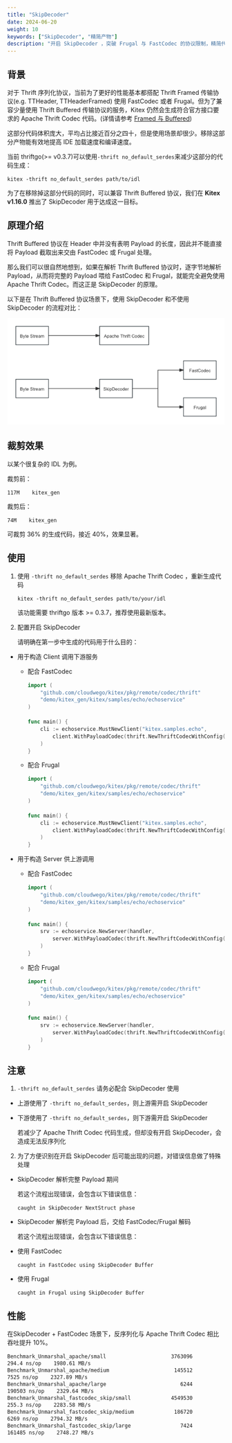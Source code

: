 ```yaml
---
title: "SkipDecoder"
date: 2024-06-20
weight: 10
keywords: ["SkipDecoder", "精简产物"]
description: "开启 SkipDecoder ，突破 Frugal 与 FastCodec 的协议限制，精简代码产物"
---
```


## 背景

对于 Thrift 序列化协议，当前为了更好的性能基本都搭配 Thrift Framed 传输协议(e.g. TTHeader, TTHeaderFramed) 使用 FastCodec 或者 Frugal。但为了兼容少量使用 Thrift Buffered 传输协议的服务，Kitex 仍然会生成符合官方接口要求的 Apache Thrift Codec 代码。(详情请参考 [Framed 与 Buffered](https://github.com/apache/thrift/blob/master/doc/specs/thrift-rpc.md#framed-vs-unframed-transport))

这部分代码体积庞大，平均占比接近百分之四十，但是使用场景却很少。移除这部分产物能有效地提高 IDE 加载速度和编译速度。

当前 thriftgo(>= v0.3.7)可以使用`-thrift no_default_serdes`来减少这部分的代码生成：

```shell
kitex -thrift no_default_serdes path/to/idl
```

为了在移除掉这部分代码的同时，可以兼容 Thrift Buffered 协议，我们在 **Kitex v1.16.0** 推出了 SkipDecoder 用于达成这一目标。

## 原理介绍

Thrift Buffered 协议在 Header 中并没有表明 Payload 的长度，因此并不能直接将 Payload 截取出来交由 FastCodec 或 Frugal 处理。

那么我们可以很自然地想到，如果在解析 Thrift Buffered 协议时，逐字节地解析 Payload，从而将完整的 Payload 喂给 FastCodec 和 Frugal，就能完全避免使用 Apache Thrift Codec。而这正是 SkipDecoder 的原理。

以下是在 Thrift Buffered 协议场景下，使用 SkipDecoder 和不使用 SkipDecoder 的流程对比：

![img](/img/docs/skip_decoder_process_comparison.png)

## 裁剪效果

以某个很复杂的 IDL 为例。

裁剪前：

```
117M    kitex_gen
```

裁剪后：

```
74M    kitex_gen
```

可裁剪 36% 的生成代码，接近 40%，效果显著。

## 使用

1.  使用 `-thrift no_default_serdes` 移除 Apache Thrift Codec ，重新生成代码

    ```shell
    kitex -thrift no_default_serdes path/to/your/idl
    ```

    该功能需要 thriftgo 版本 >= 0.3.7，推荐使用最新版本。

2.  配置开启 SkipDecoder

    请明确在第一步中生成的代码用于什么目的：

- 用于构造 Client 调用下游服务

  - 配合 FastCodec
  
    ```go
    import (
        "github.com/cloudwego/kitex/pkg/remote/codec/thrift"
        "demo/kitex_gen/kitex/samples/echo/echoservice"
    )
    
    func main() {
        cli := echoservice.MustNewClient("kitex.samples.echo", 
            client.WithPayloadCodec(thrift.NewThriftCodecWithConfig(thrift.FastRead|thrift.FastWrite|thrift.EnableSkipDecoder)),
        )
    }
    ```
    
  - 配合 Frugal
  
    ```go
    import (
        "github.com/cloudwego/kitex/pkg/remote/codec/thrift"
        "demo/kitex_gen/kitex/samples/echo/echoservice"
    )
    
    func main() {
        cli := echoservice.MustNewClient("kitex.samples.echo", 
            client.WithPayloadCodec(thrift.NewThriftCodecWithConfig(thrift.FrugalRead|thrift.FrugalWrite|thrift.EnableSkipDecoder)),
        )
    }
    ```
    
- 用于构造 Server 供上游调用

  - 配合 FastCodec
  
    ```go
    import (
        "github.com/cloudwego/kitex/pkg/remote/codec/thrift"
        "demo/kitex_gen/kitex/samples/echo/echoservice"
    )
    
    func main() {
        srv := echoservice.NewServer(handler,
            server.WithPayloadCodec(thrift.NewThriftCodecWithConfig(thrift.FastWrite|thrift.FastRead|thrift.EnableSkipDecoder)),
        )
    }
    ```
    
  - 配合 Frugal
  
    ```go
    import (
        "github.com/cloudwego/kitex/pkg/remote/codec/thrift"
        "demo/kitex_gen/kitex/samples/echo/echoservice"
    )
    
    func main() {
        srv := echoservice.NewServer(handler,
            server.WithPayloadCodec(thrift.NewThriftCodecWithConfig(thrift.FrugalWrite|thrift.FrugalRead|thrift.EnableSkipDecoder)),
        )
    }
    ```
    
## 注意

1.  `-thrift no_default_serdes` 请务必配合 SkipDecoder 使用

- 上游使用了 `-thrift no_default_serdes`，则上游需开启 SkipDecoder

- 下游使用了 `-thrift no_default_serdes`，则下游需开启 SkipDecoder

    若减少了 Apache Thrift Codec 代码生成，但却没有开启 SkipDecoder，会造成无法反序列化

2.  为了方便识别在开启 SkipDecoder 后可能出现的问题，对错误信息做了特殊处理

- SkipDecoder 解析完整 Payload 期间

    若这个流程出现错误，会包含以下错误信息：

    ```
    caught in SkipDecoder NextStruct phase
    ```

- SkipDecoder 解析完 Payload 后，交给 FastCodec/Frugal 解码

    若这个流程出现错误，会包含以下错误信息：

- 使用 FastCodec

    ```
    caught in FastCodec using SkipDecoder Buffer
    ```

- 使用 Frugal

    ```
    caught in Frugal using SkipDecoder Buffer
    ```

## 性能

在SkipDecoder + FastCodec 场景下，反序列化与 Apache Thrift Codec 相比吞吐提升 10%。

```
Benchmark_Unmarshal_apache/small                     3763096         294.4 ns/op    1980.61 MB/s
Benchmark_Unmarshal_apache/medium                     145512          7525 ns/op    2327.89 MB/s
Benchmark_Unmarshal_apache/large                        6244        190503 ns/op    2329.64 MB/s
Benchmark_Unmarshal_fastcodec_skip/small             4549530         255.3 ns/op    2283.58 MB/s
Benchmark_Unmarshal_fastcodec_skip/medium             186720          6269 ns/op    2794.32 MB/s
Benchmark_Unmarshal_fastcodec_skip/large                7424        161485 ns/op    2748.27 MB/s
```

